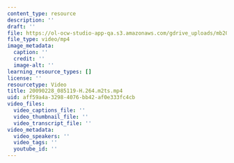 ```yaml
---
content_type: resource
description: ''
draft: ''
file: https://ol-ocw-studio-app-qa.s3.amazonaws.com/gdrive_uploads/mb20220325i/1KwfbC50D_rW2SJpyhSPp35aDHaGOKZ5A/20090228_085119-h264m2ts.mp4
file_type: video/mp4
image_metadata:
  caption: ''
  credit: ''
  image-alt: ''
learning_resource_types: []
license: ''
resourcetype: Video
title: 20090228_085119-H.264.m2ts.mp4
uid: aff59a4a-3298-4076-bb42-af0e333fc4cb
video_files:
  video_captions_file: ''
  video_thumbnail_file: ''
  video_transcript_file: ''
video_metadata:
  video_speakers: ''
  video_tags: ''
  youtube_id: ''
---
```

